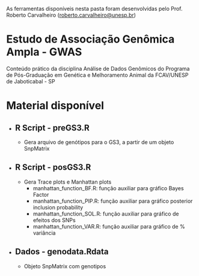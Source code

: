 As ferramentas disponíveis nesta pasta foram desenvolvidas pelo Prof. Roberto Carvalheiro (roberto.carvalheiro@unesp.br)

# Estudo de Associação Genômica Ampla - GWAS

Conteúdo prático da disciplina Análise de Dados Genômicos do Programa de Pós-Graduação em Genética e Melhoramento Animal da FCAV/UNESP de Jaboticabal - SP

# Material disponível

* ## R Script - preGS3.R
    * Gera arquivo de genótipos para o GS3, a partir de um objeto SnpMatrix
      
* ## R Script - posGS3.R
    * Gera Trace plots e Manhattan plots
      - manhattan_function_BF.R: função auxiliar para gráfico Bayes Factor 
      - manhattan_function_PIP.R: função auxiliar para gráfico posterior inclusion probability
      - manhattan_function_SOL.R: função auxiliar para gráfico de efeitos dos SNPs
      - manhattan_function_VAR.R: função auxiliar para gráfico de % variância
* ## Dados - genodata.Rdata
    * Objeto SnpMatrix com genotipos


